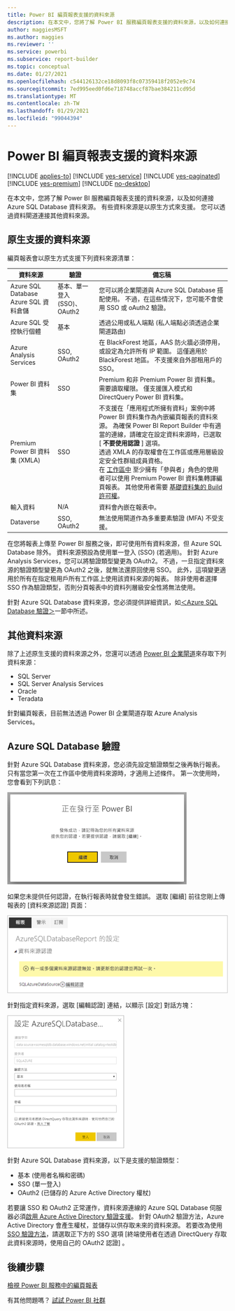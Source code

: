 ```yaml
---
title: Power BI 編頁報表支援的資料來源
description: 在本文中，您將了解 Power BI 服務編頁報表支援的資料來源，以及如何連接至 Azure SQL Database 資料來源。
author: maggiesMSFT
ms.author: maggies
ms.reviewer: ''
ms.service: powerbi
ms.subservice: report-builder
ms.topic: conceptual
ms.date: 01/27/2021
ms.openlocfilehash: c544126132ce18d8093f8c07359418f2052e9c74
ms.sourcegitcommit: 7ed995eed0fd6e718748accf87bae384211cd95d
ms.translationtype: MT
ms.contentlocale: zh-TW
ms.lasthandoff: 01/29/2021
ms.locfileid: "99044394"
---
```

# <a name="supported-data-sources-for-power-bi-paginated-reports"></a>Power BI 編頁報表支援的資料來源

[!INCLUDE [applies-to](../includes/applies-to.md)] [!INCLUDE [yes-service](../includes/yes-service.md)] [!INCLUDE [yes-paginated](../includes/yes-paginated.md)] [!INCLUDE [yes-premium](../includes/yes-premium.md)] [!INCLUDE [no-desktop](../includes/no-desktop.md)] 

在本文中，您將了解 Power BI 服務編頁報表支援的資料來源，以及如何連接 Azure SQL Database 資料來源。 有些資料來源是以原生方式來支援。 您可以透過資料閘道連接其他資料來源。

## <a name="natively-supported-data-sources"></a>原生支援的資料來源

編頁報表會以原生方式支援下列資料來源清單：

| 資料來源 | 驗證 | 備忘稿 |
| --- | --- | --- |
| Azure SQL Database <br>Azure SQL 資料倉儲 | 基本、單一登入 (SSO)、OAuth2 | 您可以將企業閘道與 Azure SQL Database 搭配使用。 不過，在這些情況下，您可能不會使用 SSO 或 oAuth2 驗證。   |
| Azure SQL 受控執行個體 | 基本 | 透過公用或私人端點 (私人端點必須透過企業閘道路由)  |
| Azure Analysis Services | SSO, OAuth2 | 在 BlackForest 地區，AAS 防火牆必須停用，或設定為允許所有 IP 範圍。 這僅適用於 BlackForest 地區。  不支援來自外部租用戶的 SSO。 |
| Power BI 資料集 | SSO | Premium 和非 Premium Power BI 資料集。 需要讀取權限。 僅支援匯入模式和 DirectQuery Power BI 資料集。 |
| Premium Power BI 資料集 (XMLA) | SSO | 不支援在「應用程式所擁有資料」案例中將 Power BI 資料集作為內嵌編頁報表的資料來源。  為確保 Power BI Report Builder 中有適當的連線，請確定在設定資料來源時，已選取 [ **不要使用認證** ] 選項。<br />透過 XMLA 的存取權會在工作區或應用層級設定安全性群組成員資格。<br />在 [工作區中](../collaborate-share/service-new-workspaces.md#roles-in-the-new-workspaces) 至少擁有「參與者」角色的使用者可以使用 Premium Power BI 資料集轉譯編頁報表。 其他使用者需要 [基礎資料集的 Build 許可權](../connect-data/service-datasets-build-permissions.md)。    |
| 輸入資料 | N/A | 資料會內嵌在報表中。 |
| Dataverse | SSO, OAuth2 | 無法使用閘道作為多重要素驗證 (MFA) 不受支援。

在您將報表上傳至 Power BI 服務之後，即可使用所有資料來源，但 Azure SQL Database 除外。 資料來源預設為使用單一登入 (SSO) (若適用)。 針對 Azure Analysis Services，您可以將驗證類型變更為 OAuth2。 不過，一旦指定資料來源的驗證類型變更為 OAuth2 之後，就無法還原回使用 SSO。  此外，這項變更適用於所有在指定租用戶所有工作區上使用該資料來源的報表。  除非使用者選擇 SSO 作為驗證類型，否則分頁報表中的資料列層級安全性將無法使用。

針對 Azure SQL Database 資料來源，您必須提供詳細資訊，如[＜Azure SQL Database 驗證＞](#azure-sql-database-authentication)一節中所述。

## <a name="other-data-sources"></a>其他資料來源

除了上述原生支援的資料來源之外，您還可以透過 [Power BI 企業閘道](../connect-data/service-gateway-onprem.md)來存取下列資料來源：

- SQL Server
- SQL Server Analysis Services
- Oracle
- Teradata

針對編頁報表，目前無法透過 Power BI 企業閘道存取 Azure Analysis Services。

## <a name="azure-sql-database-authentication"></a>Azure SQL Database 驗證

針對 Azure SQL Database 資料來源，您必須先設定驗證類型之後再執行報表。 只有當您第一次在工作區中使用資料來源時，才適用上述條件。 第一次使用時，您會看到下列訊息：

![正在發行至 Power BI](media/paginated-reports-data-sources/power-bi-paginated-publishing.png)

如果您未提供任何認證，在執行報表時就會發生錯誤。 選取 [繼續] 前往您剛上傳報表的 [資料來源認證] 頁面：

![Azure SQL Database 的設定](media/paginated-reports-data-sources/power-bi-paginated-settings-azure-sql.png)

針對指定資料來源，選取 [編輯認證] 連結，以顯示 [設定] 對話方塊：

![設定 Azure SQL Database](media/paginated-reports-data-sources/power-bi-paginated-configure-azure-sql.png)

針對 Azure SQL Database 資料來源，以下是支援的驗證類型：

- 基本 (使用者名稱和密碼)
- SSO (單一登入)
- OAuth2 (已儲存的 Azure Active Directory 權杖)

若要讓 SSO 和 OAuth2 正常運作，資料來源連線的 Azure SQL Database 伺服器必須[啟用 Azure Active Directory 驗證支援](/azure/sql-database/sql-database-aad-authentication-configure)。 針對 OAuth2 驗證方法，Azure Active Directory 會產生權杖，並儲存以供存取未來的資料來源。 若要改為使用 [SSO 驗證方法](../connect-data/service-azure-sql-database-with-direct-connect.md#single-sign-on)，請選取正下方的 SSO 選項 [終端使用者在透過 DirectQuery 存取此資料來源時，使用自己的 OAuth2 認證] 。
  
## <a name="next-steps"></a>後續步驟

[檢視 Power BI 服務中的編頁報表](../consumer/paginated-reports-view-power-bi-service.md)

有其他問題嗎？ [試試 Power BI 社群](https://community.powerbi.com/)
